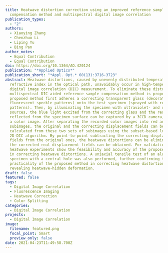 ```yaml
---
title: Heatwave distortion correction using an improved reference sample
  compensation method and multispectral digital image correlation
publication_types:
  - "2"
authors:
  - Xiaoying Zhang
  - Chenzhuo Li
  - Liping Yu
  - Bing Pan
author_notes:
  - Equal Contribution
  - Equal Contribution
doi: https://doi.org/10.1364/AO.420124
publication: "*Applied Optics*"
publication_short: "*Appl. Opt.* 60(13):3716-3723"
abstract: Heatwave distortions, caused by unevenly distributed temperature and
  refractive index in the optical path, unavoidably occur in high-temperature
  digital image correlation (DIC) measurement. To eliminate these distortions, a
  multispectral DIC-aided reference sample compensation method is proposed. The
  proposed method first adheres a correcting transparent glass (decorated with
  fluorescent speckle patterns) onto the test specimen (sprayed with red speckle
  patterns). Then, by illuminating the specimen with ultraviolet- and red-light
  sources, the blue light excited from the correcting glass and the red light
  reflected from the specimen surface can be captured by a 3CCD camera, forming
  a color image. After separating the recorded color images into red and blue
  subimages, the original and the correcting displacement fields can be
  calculated from these two sets of subimages using the subset-based local
  2D-DIC algorithm. By point-to-point subtracting the correcting displacement
  fields from the original ones, the heatwave distortions can be eliminated, and
  the corrected real displacement fields can be obtained. For validation, static
  heatwave experiments show the feasibility and accuracy of the proposed method
  in correcting heatwave distortions. A uniaxial tensile test of an aluminum
  specimen with a central hole was also performed, further confirming the
  practicality of the proposed method in correcting heatwave distortions and
  revealing heatwave-hidden deformation.
draft: false
featured: false
tags:
  - Digital Image Correlation
  - Fluorescence Imaging
  - Heatwave Correction
  - Color Splitting
categories:
  - Digital Image Correlation
projects:
  - Digital Image Correlation
image:
  filename: featured.png
  focal_point: Smart
  preview_only: false
date: 2021-04-23T11:49:58.700Z
---
```

